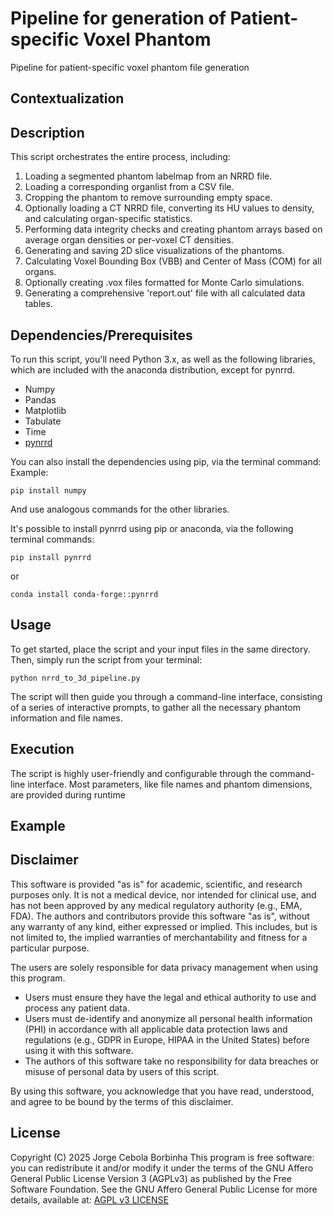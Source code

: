 # Pipeline for generation of Patient-specific Voxel Phantom
Pipeline for patient-specific voxel phantom file generation


## Contextualization


## Description
This script orchestrates the entire process, including:
1. Loading a segmented phantom labelmap from an NRRD file.
2. Loading a corresponding organlist from a CSV file.
3. Cropping the phantom to remove surrounding empty space.
4. Optionally loading a CT NRRD file, converting its HU values to density, and calculating organ-specific statistics.
5. Performing data integrity checks and creating phantom arrays based on average organ densities or per-voxel CT densities.
6. Generating and saving 2D slice visualizations of the phantoms.
7. Calculating Voxel Bounding Box (VBB) and Center of Mass (COM) for all organs.
8. Optionally creating .vox files formatted for Monte Carlo simulations.
9. Generating a comprehensive 'report.out' file with all calculated data tables.

## Dependencies/Prerequisites

To run this script, you'll need Python 3.x, as well as the following libraries, which are included with the anaconda distribution, except for pynrrd.
- Numpy
- Pandas
- Matplotlib
- Tabulate
- Time
- [pynrrd](https://github.com/mhe/pynrrd)

You can also install the dependencies using pip, via the terminal command:
Example:

```
pip install numpy
```

And use analogous commands for the other libraries.

It's possible to install pynrrd using pip or anaconda, via the following terminal commands:

```
pip install pynrrd
```

or 

```
conda install conda-forge::pynrrd
```


## Usage

To get started, place the script and your input files in the same directory. Then, simply run the script from your terminal:

```
python nrrd_to_3d_pipeline.py
```

The script will then guide you through a command-line interface, consisting of a series of interactive prompts, to gather all the necessary phantom information and file names.


## Execution

The script is highly user-friendly and configurable through the command-line interface. Most parameters, like file names and phantom dimensions, are provided during runtime

## Example


## Disclaimer

This software is provided "as is" for academic, scientific, and research purposes only. It is not a medical device, nor intended for clinical use, and has not been approved by any medical regulatory authority (e.g., EMA, FDA). The authors and contributors provide this software "as is", without any warranty of any kind, either expressed or implied. This includes, but is not limited to, the implied warranties of merchantability and fitness for a particular purpose. 

The users are solely responsible for data privacy management when using this program.
- Users must ensure they have the legal and ethical authority to use and process any patient data.
- Users must de-identify and anonymize all personal health information (PHI) in accordance with all applicable data protection laws and regulations (e.g., GDPR in Europe, HIPAA in the United States) before using it with this software.
- The authors of this software take no responsibility for data breaches or misuse of personal data by users of this script.

By using this software, you acknowledge that you have read, understood, and agree to be bound by the terms of this disclaimer.

## License
Copyright (C) 2025 Jorge Cebola Borbinha
This program is free software: you can redistribute it and/or modify it under the terms of the GNU Affero General Public License Version 3 (AGPLv3) as published by the Free Software Foundation.
See the GNU Affero General Public License for more details, available at: [AGPL v3 LICENSE](https://www.gnu.org/licenses/agpl-3.0.html)


